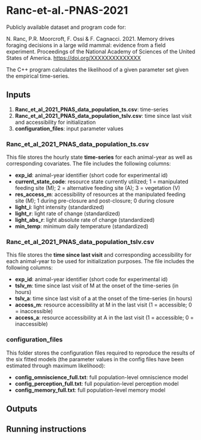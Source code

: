 # Ranc-et-al.-PNAS-2021

Publicly available dataset and program code for:

N. Ranc, P.R. Moorcroft, F. Ossi & F. Cagnacci. 2021. Memory drives foraging decisions in a large wild mammal: evidence from a field experiment. Proceedings of the National Academy of Sciences of the United States of America. https://doi.org/XXXXXXXXXXXXXX

The C++ program calculates the likelihood of a given parameter set given the empirical time-series.

## Inputs
1. **Ranc_et_al_2021_PNAS_data_population_ts.csv**: time-series
1. **Ranc_et_al_2021_PNAS_data_population_tslv.csv**: time since last visit and accessibility for initialization
1. **configuration_files**: input parameter values

### Ranc_et_al_2021_PNAS_data_population_ts.csv
This file stores the hourly state **time-series** for each animal-year as well as corresponding covariates. The file includes the following columns:
* **exp_id**: animal-year identifier (short code for experimental id)
* **current_state_code**: resource state currently utilized; 1 = manipulated feeding site (M); 2 = alternative feeding site (A); 3 = vegetation (V)
* **res_access_m**: accessibility of resources at the manipulated feeding site (M); 1 during pre-closure and post-closure; 0 during closure
* **light_i**: light intensity (standardized)
* **light_r**: light rate of change (standardized)
* **light_abs_r**: light absolute rate of change (standardized)
* **min_temp**: minimum daily temperature (standardized)

### Ranc_et_al_2021_PNAS_data_population_tslv.csv
This file stores the **time since last visit** and corresponding accessibility for each animal-year to be used for initialization purposes. The file includes the following columns:
* **exp_id**: animal-year identifier (short code for experimental id)
* **tslv_m**: time since last visit of M at the onset of the time-series (in hours)
* **tslv_a**: time since last visit of a at the onset of the time-series (in hours)
* **access_m**: resource accessibility at M in the last visit (1 = accessible; 0 = inaccessible)
* **access_a**: resource accessibility at A in the last visit (1 = accessible; 0 = inaccessible)

### configuration_files
This folder stores the configuration files required to reproduce the results of the six fitted models (the parameter values in the config files have been estimated through maximum likelihood):
* **config_omniscience_full.txt**: full population-level omniscience model
* **config_perception_full.txt**: full population-level perception model
* **config_memory_full.txt**: full population-level memory model



## Outputs

## Running instructions


